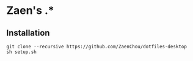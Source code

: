 # Zaen's .*
## Installation
	git clone --recursive https://github.com/ZaenChou/dotfiles-desktop
    sh setup.sh
